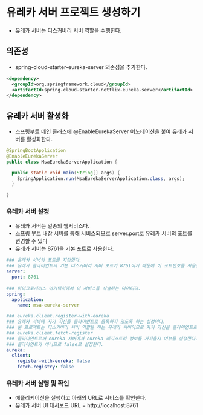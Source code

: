 # 유레카 서버 프로젝트 생성하기

- 유레카 서버는 디스커버리 서버 역할을 수행한다.

## 의존성

- spring-cloud-starter-eureka-server 의존성을 추가한다.

```xml
<dependency>
  <groupId>org.springframework.cloud</groupId>
  <artifactId>spring-cloud-starter-netflix-eureka-server</artifactId>
</dependency>
```

## 유레카 서버 활성화

- 스프링부트 메인 클래스에 @EnableEurekaServer 어노테이션을 붙여 유레카 서버를 활성화한다.

```java
@SpringBootApplication
@EnableEurekaServer
public class MsaEurekaServerApplication {

  public static void main(String[] args) {
    SpringApplication.run(MsaEurekaServerApplication.class, args);
  }

}
```

### 유레카 서버 설정

- 유레카 서버는 일종의 웹서비스다.
- 스프링 부트 내장 서버를 통해 서비스되므로 server.port로 유레카 서버의 포트를 변경할 수 있다
- 유레카 서버는 8761을 기본 포트로 사용한다.

```yml
### 유레카 서버의 포트를 지정한다.
### 유레카 클라이언트의 기본 디스커버리 서버 포트가 8761이기 때문에 이 포트번호를 사용한다.
server:
  port: 8761
 
### 마이크로서비스 아키텍처에서 이 서비스를 식별하는 아이디다.
spring:
  application:
    name: msa-eureka-server

### eureka.client.register-with-eureka
### 유레카 서버에 자기 자신을 클라이언트로 등록하지 않도록 하는 설정이다.
### 본 프로젝트는 디스커버리 서버 역할을 하는 유레카 서버이므로 자기 자신을 클라이언트로써 디스커버리 서버에 등록하지 않도록 false로 설정한다.
### eureka.client.fetch-register
### 클라이언트로써 eureka 서버에서 eureka 레지스트리 정보를 가져올지 여부를 설정한다.
### 클라이언트가 아니므로 false로 설정한다. 
eureka:
  client:
    register-with-eureka: false
    fetch-registry: false
```

### 유레카 서버 실행 및 확인

- 애플리케이션을 실행하고 아래의 URL로 서비스를 확인한다.
- 유레카 서버 UI 대시보드 URL = http://localhost:8761
